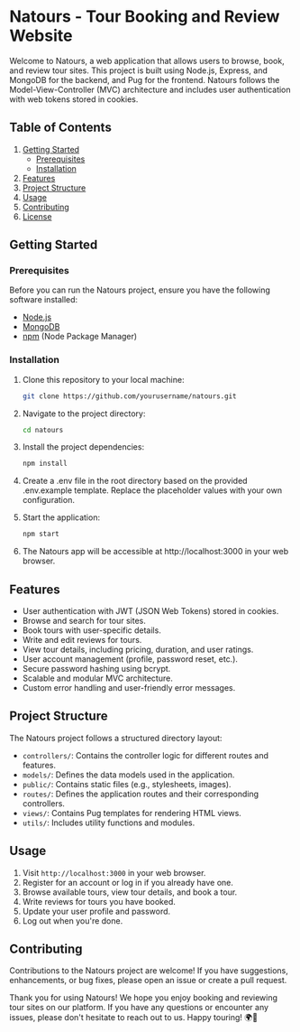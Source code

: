 # Natours - Tour Booking and Review Website

Welcome to Natours, a web application that allows users to browse, book, and review tour sites. This project is built using Node.js, Express, and MongoDB for the backend, and Pug for the frontend. Natours follows the Model-View-Controller (MVC) architecture and includes user authentication with web tokens stored in cookies.

## Table of Contents

1. [Getting Started](#getting-started)
   - [Prerequisites](#prerequisites)
   - [Installation](#installation)
2. [Features](#features)
3. [Project Structure](#project-structure)
4. [Usage](#usage)
5. [Contributing](#contributing)
6. [License](#license)

## Getting Started

### Prerequisites

Before you can run the Natours project, ensure you have the following software installed:

- [Node.js](https://nodejs.org/)
- [MongoDB](https://www.mongodb.com/)
- [npm](https://www.npmjs.com/) (Node Package Manager)

### Installation

1. Clone this repository to your local machine:

   ```bash
   git clone https://github.com/yourusername/natours.git

2. Navigate to the project directory:
   ```bash
   cd natours

3. Install the project dependencies:
   ```bash
   npm install
4. Create a .env file in the root directory based on the provided .env.example template. Replace the placeholder values with   your own configuration.

5. Start the application:
   ```bash
   npm start
6. The Natours app will be accessible at http://localhost:3000 in your web browser.

## Features

- User authentication with JWT (JSON Web Tokens) stored in cookies.
- Browse and search for tour sites.
- Book tours with user-specific details.
- Write and edit reviews for tours.
- View tour details, including pricing, duration, and user ratings.
- User account management (profile, password reset, etc.).
- Secure password hashing using bcrypt.
- Scalable and modular MVC architecture.
- Custom error handling and user-friendly error messages.

## Project Structure

The Natours project follows a structured directory layout:

- `controllers/`: Contains the controller logic for different routes and features.
- `models/`: Defines the data models used in the application.
- `public/`: Contains static files (e.g., stylesheets, images).
- `routes/`: Defines the application routes and their corresponding controllers.
- `views/`: Contains Pug templates for rendering HTML views.
- `utils/`: Includes utility functions and modules.

## Usage

1. Visit `http://localhost:3000` in your web browser.
2. Register for an account or log in if you already have one.
3. Browse available tours, view tour details, and book a tour.
4. Write reviews for tours you have booked.
5. Update your user profile and password.
6. Log out when you're done.

## Contributing

Contributions to the Natours project are welcome! If you have suggestions, enhancements, or bug fixes, please open an issue or create a pull request.

Thank you for using Natours! We hope you enjoy booking and reviewing tour sites on our platform. If you have any questions or encounter any issues, please don't hesitate to reach out to us. Happy touring! 🌍🌟
